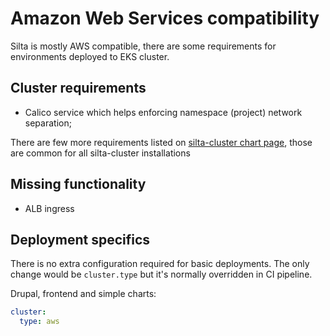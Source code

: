 # Amazon Web Services compatibility

Silta is mostly AWS compatible, there are some requirements for environments deployed to EKS cluster.

## Cluster requirements

- Calico service which helps enforcing namespace (project) network separation;

There are few more requirements listed on [silta-cluster chart page](https://github.com/wunderio/charts/tree/master/silta-cluster#requirements), those are common for all silta-cluster installations 


## Missing functionality

- ALB ingress

## Deployment specifics

There is no extra configuration required for basic deployments. The only change would be `cluster.type` but it's normally overridden in CI pipeline.

Drupal, frontend and simple charts:
```yaml
cluster:
  type: aws
```
